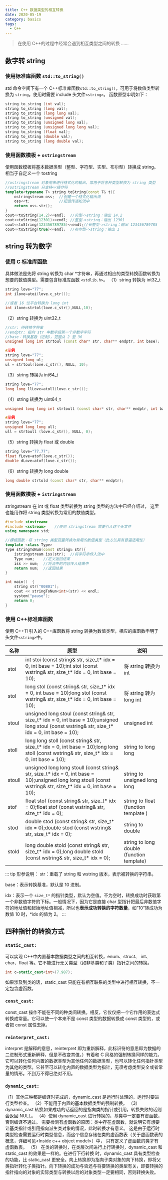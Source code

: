 ```yaml
---
title: C++ 数据类型的相互转换
date: 2020-05-19
category: basics
tags:
  - C++
---
```


> 在使用 C++的过程中经常会遇到相互类型之间的转换 ……

## 数字转 string

### 使用标准库函数 `std::to_string()`

std 命令空间下有一个 C++标准库函数`std::to_string()`，可用于将数值类型转换为 `string`。使用时需要 include 头文件`<string>`。
函数原型申明如下：

```cpp
string to_string (int val);
string to_string (long val);
string to_string (long long val);
string to_string (unsigned val);
string to_string (unsigned long val);
string to_string (unsigned long long val);
string to_string (float val);
string to_string (double val);
string to_string (long double val);
```

### 使用函数模板 + `ostringstream`

使用函数模板将基本数据类型（整型、字符型、实型、布尔型）转换成 string。
相当于自定义一个 tostring
```cpp
//ostringstream 对象用来进行格式化的输出，常用于将各种类型转换为 string 类型
//ostringstream 只支持<<操作符
template<typename T> string toString(const T& t){
    ostringstream oss;  //创建一个格式化输出流
    oss<<t;             //把值传递如流中
    return oss.str();   
}
cout<<toString(14.2)<<endl;  //实型->string：输出 14.2
cout<<toString(12301)<<endl; //整型->string：输出 12301
cout<<toString(123456789785)<<endl;//长整型->string：输出 123456789785
cout<<toString(true)<<endl;  //布尔型->string：输出 1
```

## string 转为数字

### 使用 C 标准库函数

具体做法是先将 string 转换为 char *字符串，再通过相应的类型转换函数转换为想要的数值类型。需要包含标准库函数 `<stdlib.h>`。 
 （1）string 转换为 int32_t

```cpp
string love="77";
int ilove=atoi(love.c_str());

//或者 16 位平台转换为 long int
int ilove=strtol(love.c_str(),NULL,10);
```

（2）string 转换为 uint32_t

```cpp
//str: 待转换字符串
//endptr: 指向 str 中数字后第一个非数字字符
//base：转换基数（进制），范围从 2 至 36
unsigned long int strtoul (const char* str, char** endptr, int base);

#示例
string love="77";
unsigned long ul;
ul = strtoul(love.c_str(), NULL, 10);
```

（3）string 转换为 int64_t

```cpp
string love="77";
long long llLove=atoll(love.c_str());
```

（4）string 转换为 uint64_t

```cpp
unsigned long long int strtoull (const char* str, char** endptr, int base);

#示例
string love="77";
unsigned long long ull;
ull = strtoull (love.c_str(), NULL, 0);
```
（5）string 转换为 float 或 double

```cpp
string love="77.77";
float fLove=atof(love.c_str());
double dLove=atof(love.c_str());
```
（6）string 转换为 long double

```cpp
long double strtold (const char* str, char** endptr);
```

### 使用函数模板 + `istringstream`

stringstream 在 int 或 float 类型转换为 string 类型的方法中已经介绍过， 这里也能用作将 string 类型转换为常用的数值类型。

```cpp
#include <iostream>  
#include <sstream>    //使用 stringstream 需要引入这个头文件  
using namespace std;  

//模板函数：将 string 类型变量转换为常用的数值类型（此方法具有普遍适用性）  
template <class Type>  
Type stringToNum(const string& str){  
    istringstream iss(str);  //将字符串传入流中
    Type num;    //定义返回结果
    iss >> num;  //将流中的内容传入结果中
    return num;  //返回结果
}  

int main()  {  
    string str("00801");  
    cout << stringToNum<int>(str) << endl;  
    system("pause");  
    return 0;  
}  
```

### 使用 C++标准库函数

使用 C++11 引入的 C++库函数将 string 转换为数值类型，相应的库函数申明于头文件`<string>`中。

| 名称   | 原型                                                                                                                                                           | 说明                                      |
| ------ | -------------------------------------------------------------------------------------------------------------------------------------------------------------- | ----------------------------------------- |
| stoi   | int stoi (const string&  str, size_t* idx = 0, int base = 10);int stoi (const wstring& str, size_t* idx = 0, int base = 10);                                   | 将 string 转换为 int                      |
| stol   | long stol (const string&  str, size_t* idx = 0, int base = 10);long stol (const wstring& str, size_t* idx = 0, int base = 10);                                 | 将 string 转为 long int                   |
| stoul  | unsigned long stoul (const string&  str, size_t* idx = 0, int base = 10);unsigned long stoul (const wstring& str, size_t* idx = 0, int base = 10);             | unsigned int                              |
| stoll  | long long stoll (const string&  str, size_t* idx = 0, int base = 10);long long stoll (const wstring& str, size_t* idx = 0, int base = 10);                     | string to long long                       |
| stoull | unsigned long long stoull (const string&  str, size_t* idx = 0, int base = 10);unsigned long long stoull (const wstring& str, size_t* idx = 0, int base = 10); | string to unsigned long long              |
| stof   | float stof (const string&  str, size_t* idx = 0);float stof (const wstring& str, size_t* idx = 0);                                                             | string to float (function template )      |
| stod   | double stod (const string&  str, size_t* idx = 0);double stod (const wstring& str, size_t* idx = 0);                                                           | string to double                          |
| stold  | long double stold (const string&  str, size_t* idx = 0);long double stold (const wstring& str, size_t* idx = 0);                                               | string to long double (function template) |

::: tip 形参说明： 
str：重载了 string 和 wstring 版本，表示被转换的字符串。

base：表示转换基准，默认是 10 进制。

idx：表示一个 `size_t*` 的指针类型，默认为空值。不为空时，转换成功时获取第一个非数值字符的下标。一般情况下，因为它是直接 char 型指针把最后非数值字符的地址值和起始地址值相减，所以也**表示成功转换的字符数量**，如”10”转成功为数值 10 时，*idx 的值为 2。
:::

## 四种指针的转换方式

### `static_cast:`

可以实现 C++中内置基本数据类型之间的相互转换，enum、struct、 int、char、float 等。它不能进行无关类型（如非基类和子类）指针之间的转换。

```cpp
int c=static_cast<int>(7.987);
```

如果涉及到类的话，static_cast 只能在有相互联系的类型中进行相互转换，不一定包含虚函数。

### `const_cast: `

const_cast 操作不能在不同的种类间转换。相反，它仅仅把一个它作用的表达式转换成常量。它可以使一个本来不是 const 类型的数据转换成 const 类型的，或者把 const 属性去掉。

### `reinterpret_cast: `
 
interpret 是解释的意思，reinterpret 即为重新解释，此标识符的意思即为数据的二进制形式重新解释，但是不改变其值。）有着和 C 风格的强制转换同样的能力。它可以转化任何内置的数据类型为其他任何的数据类型，也可以转化任何指针类型为其他的类型。它甚至可以转化内置的数据类型为指针，无须考虑类型安全或者常量的情形。不到万不得已绝对不用。

### `dynamic_cast:`

（1）其他三种都是编译时完成的，dynamic_cast 是运行时处理的，运行时要进行类型检查。
（2）不能用于内置的基本数据类型的强制转换。
（3）dynamic_cast 转换如果成功的话返回的是指向类的指针或引用，转换失败的话则会返回 NULL。
（4）使用 dynamic_cast 进行转换的，基类中一定要有虚函数，否则编译不通过。
需要检测有虚函数的原因：类中存在虚函数，就说明它有想要让基类指针或引用指向派生类对象的情况，此时转换才有意义。
这是由于运行时类型检查需要运行时类型信息，而这个信息存储在类的虚函数表（关于虚函数表的概念，详细可见<Inside c++ object model>）中，
只有定义了虚函数的类才有虚函数表。
（5） 在类的转换时，在类层次间进行上行转换时，dynamic_cast 和 static_cast 的效果是一样的。在进行下行转换 时，dynamic_cast 具有类型检查的功能，比 static_cast 更安全。向上转换即为指向子类对象的向下转换，即将父类指针转化子类指针。向下转换的成功与否还与将要转换的类型有关，即要转换的指针指向的对象的实际类型与转换以后的对象类型一定要相同，否则转换失败。

